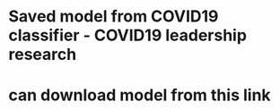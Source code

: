 # Saved model from COVID19 classifier - COVID19 leadership research 
# can download model from this link
